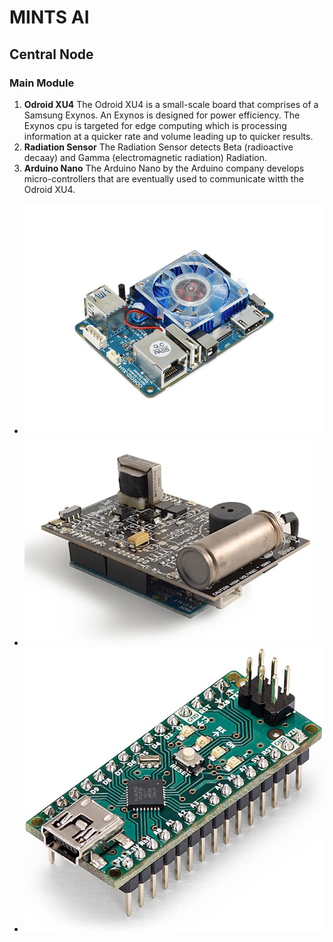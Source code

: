 # MINTS AI
## Central Node
### Main Module  
1. **Odroid XU4** The Odroid XU4 is a small-scale board that comprises of a Samsung Exynos. An Exynos is designed for power efficiency. The Exynos cpu is targeted for edge computing which is processing information at a quicker rate and volume leading up to quicker results.
2. **Radiation Sensor** The Radiation Sensor detects Beta (radioactive decaay) and Gamma (electromagnetic radiation) Radiation. 
3. **Arduino Nano** The Arduino Nano by the Arduino company develops micro-controllers that are eventually used to communicate witth the Odroid XU4.
- ![Odroid XU4](https://github.com/ronmariya/ronmar/blob/main/res/odroid_xu4.jpg?raw=true)
- ![Radiation Sensor](https://raw.githubusercontent.com/ronmariya/ronmar/main/radiation%20sensor.webp)
- ![Arduino Nano](https://raw.githubusercontent.com/ronmariya/ronmar/main/Arduino%20Nano.jpg)
